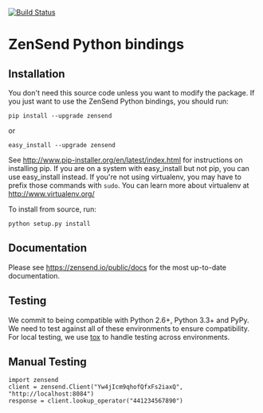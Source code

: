 [![Build Status](https://travis-ci.org/zensend/zensend_python_api.svg?branch=master)](https://travis-ci.org/zensend/zensend_python_api)

# ZenSend Python bindings 

## Installation

You don't need this source code unless you want to modify the
package. If you just want to use the ZenSend Python bindings, you
should run:

    pip install --upgrade zensend

or

    easy_install --upgrade zensend

See http://www.pip-installer.org/en/latest/index.html for instructions
on installing pip. If you are on a system with easy_install but not
pip, you can use easy_install instead. If you're not using virtualenv,
you may have to prefix those commands with `sudo`. You can learn more
about virtualenv at http://www.virtualenv.org/

To install from source, run:

    python setup.py install

## Documentation

Please see https://zensend.io/public/docs for the most up-to-date documentation.

## Testing

We commit to being compatible with Python 2.6+, Python 3.3+ and PyPy.  We need to test against all of these environments to ensure compatibility. For local testing, we use [tox](http://tox.readthedocs.org/) to handle testing across environments.

## Manual Testing

    import zensend
    client = zensend.Client("Yw4jIcm9qhofQfxFs2iaxQ", "http://localhost:8084")
    response = client.lookup_operator("441234567890")

